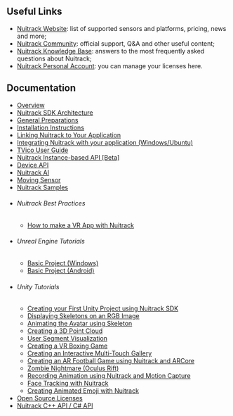 ## Useful Links 

* [Nuitrack Website](https://nuitrack.com/): list of supported sensors and platforms, pricing, news and more;
* [Nuitrack Community](https://community.nuitrack.com/): official support, Q&A and other useful content;
* [Nuitrack Knowledge Base](https://community.nuitrack.com/t/nuitrack-knowledge-base/807): answers to the most frequently asked questions about Nuitrack;
* [Nuitrack Personal Account](https://cognitive.3divi.com/): you can manage your licenses here.  

## Documentation 

* [Overview](Overview.md)
* [Nuitrack SDK Architecture](Architecture.md)
* [General Preparations](General_preparations.md)
* [Installation Instructions](Install.md)
* [Linking Nuitrack to Your Application](Nuitrack_linking.md)
* [Integrating Nuitrack with your application (Windows/Ubuntu)](Tutorial_integration.md)
* [TVico User Guide](TVico_User_Guide.md)
* [Nuitrack Instance-based API [Beta]](Instance-based_API.md)
* [Device API](Device_API.md)
* [Nuitrack AI](Nuitrack_AI.md)
* [Moving Sensor](Moving_Sensor.md)
* [Nuitrack Samples](Samples.md)
* ###### Nuitrack Best Practices
  * [How to make a VR App with Nuitrack](VR_app.md)
* ###### Unreal Engine Tutorials
  * [Basic Project (Windows)](Unreal_Engine_Windows_Tutorial.md)
  * [Basic Project (Android)](Unreal_Engine_Android_Tutorial.md) 
* ###### Unity Tutorials
  * [Creating your First Unity Project using Nuitrack SDK](Unity_Basic.md)
  * [Displaying Skeletons on an RGB Image](Unity_RGB_Skeletons.md)
  * [Animating the Avatar using Skeleton](Unity_Avatar_Animation.md)
  * [Creating a 3D Point Cloud](Unity_Point_Cloud.md)
  * [User Segment Visualization](Unity_Segment.md)
  * [Creating a VR Boxing Game](Unity_VR_Box.md)
  * [Creating an Interactive Multi-Touch Gallery](Unity_Gallery.md)
  * [Creating an AR Football Game using Nuitrack and ARCore](Unity_AR_Football.md)
  * [Zombie Nightmare (Oculus Rift)](Unity_Zombies_Oculus.md)
  * [Recording Animation using Nuitrack and Motion Capture](Unity_Animation_Recording.md)
  * [Face Tracking with Nuitrack](Unity_Face_Tracking.md)
  * [Creating Animated Emoji with Nuitrack](Unity_Animated_Emoji.md)
* [Open Source Licenses](Open_Source_Licenses.md)
* [Nuitrack C++ API / C# API](https://download.3divi.com/Nuitrack/doc/annotated.html)